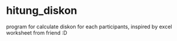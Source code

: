 # hitung_diskon
program for calculate diskon for each participants, inspired by excel worksheet from friend :D
